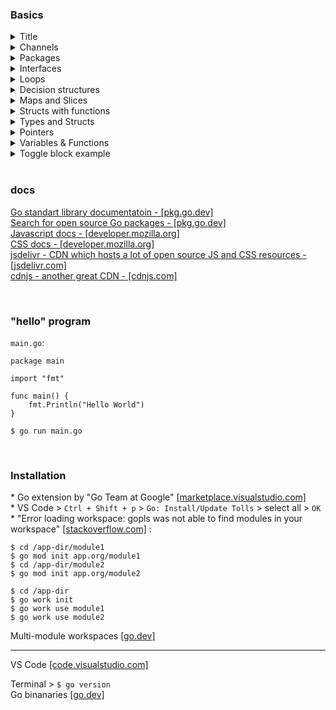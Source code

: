 ### Basics

<details>
<summary>Title</summary>

```
CODE
```
</details>

<details>
<summary>Channels</summary>

Channels are used for goroutine comunication.

`intChan <- randomNumber` - push into the channel<br/>
`num := <-intChan` - pull from the channel<br/>
`go calculateValue(intChan)` - run goroutine<br/>
`defer close(intChan)` - close channel once parent function is done.

```
package main

import (
	"log"
	"math/rand"
	"time"
)

const numPool = 100

func calculateValue(intChan chan int) {
	rand.Seed(time.Now().UnixNano())
	randomNumber := rand.Intn(numPool)

	// or: 
	// s1 := rand.NewSource(time.Now().UnixNano())
    // r1 := rand.New(s1)
	// randomNumber := r1.Intn(numPool)

	intChan <- randomNumber
}

func main() {
	intChan := make(chan int)
	defer close(intChan)

	go calculateValue(intChan)

	num := <-intChan
	log.Println(num)
}
```
</details>

<details>
<summary>Packages</summary>

`$ cd /app-dir/helpers`<br/>
`$ cat help.go` :
```
package helpers

func MyFunc() {...}  // upper-case name

```

<br/>

`$ cd /app-dir`<br/>
`$ go mod init com/my-web-app`<br/>
`$ cat go.mod` :

```
module com/go-web-app

go 1.18
```

<br/>

`$ cat main.go` :

```
package main

import "com/go-web-app/helpers"

func main() {...}
```

</details>

<details>
<summary>Interfaces</summary>

`type Animal interface {}` - interface allowed us to build a function that acceps two differnt types. These types satisfies inteface requirement.

```
package main

import "fmt"

type Animal interface {
	Says() string
	NumberOfLegs() int
}

// this function will be able to acccept Dog and Gorrila type
func PrintInfo(a Animal) {
	fmt.Println(a.Says(), a.NumberOfLegs())
}

type Dog struct {
	Name  string
	Breed string
}

type Gorilla struct {
	Name          string
	Color         string
	NumberOfTeeth int
}

func (d *Dog) Says() string {
	return "Woof"
}
func (d *Dog) NumberOfLegs() int {
	return 4
}
func (d *Gorilla) Says() string {
	return "Ugh"
}
func (d *Gorilla) NumberOfLegs() int {
	return 2
}

func main() {
	dog := Dog{Name: "Samson", Breed: "German Shephered"}
	PrintInfo(&dog)

	gorilla := Gorilla{Name: "Jock", Color: "black", NumberOfTeeth: 32}
	PrintInfo(&gorilla)
}
```
</details>

<details>
<summary>Loops</summary>

`for i := 0; i <= 10; i++ {}`<br/>
`for i, elem := range animals {}`

```
package main

import "log"

func main() {
	for i := 0; i <= 10; i++ {
		log.Println(i)
	}


	animals1 := []string{"dog", "fish", "horse", "cow", "cat"}

	for i, elem := range animals1 {
		log.Println(i, elem)
	}


	animals2 := make(map[string]string)
	animals2["dog"] = "Fido"
	animals2["cat"] = "Flufy"

	for _, elem := range animals2 {
		log.Println(elem)
	}


	firstLine := "Hello World"
	for i, l := range firstLine {
		log.Println(i, l)
	}
}
```
</details>


<details>
<summary>Decision structures</summary>

`if {} if else {} else {}`<br/>
`switch {case: default: }`

```
package main

import "log"

func main() {
	// var isTrue bool
	isTrue := true
	myNum := 101

	// if isTrue == true
	if myNum >= 100 && isTrue {
		log.Println(isTrue)
	} else if myNum < 100 && !isTrue {
		log.Println(isTrue)
	} else {
		log.Println(isTrue)
	}

	// switch statement
	myVar := "cat"

	switch myVar {
	case "cat":
		log.Println(myVar)
	case "dog":
		log.Println(myVar)
	default:
		log.Println(myVar)
	}
}
```
</details>

<details>
<summary>Maps and Slices</summary>

`myMap := make(map[string]int)` : `[string]` - is the index of the map, `int` - value stored at indexes.<br/>
Map is mutable. Mutable types are passed by reference, imutable ones - by value.

`numbers := []string` - slice of strings

`sort` package

```
package main

import (
	"log"
	"sort"
)

type User struct {
	FirstName string
	LastName  string
}

func main() {
	// var myMap map[string]string
	// `[string]` - is the index of the map, `int` - value stored
	myMap := make(map[string]int)

	myMap["First"] = 1
	myMap["Second"] = 2

	log.Println(myMap["First"])
	log.Println(myMap["Second"])

	// Map of structs
	users := make(map[string]User)

	user1 := User{
		FirstName: "Lucinda",
		LastName:  "Tanner",
	}

	users["user1"] = user1
	log.Println(users["user1"].FirstName)

	// Slice
	var mySlice []int
	numbers := []string{"one", "two", "three", "four"}

	mySlice = append(mySlice, 2)
	mySlice = append(mySlice, 1)
	mySlice = append(mySlice, 3)

	sort.Ints(mySlice)

	log.Println(mySlice)
	log.Println(numbers[0:2])
}
```
</details>

<details>
<summary>Structs with functions</summary>

`func (m *myStruct) printFirstName() string {}`, where `(m *myStruct)` is a receiver - tt ties function to `myStruct`:

```
package main

import "log"

type myStruct struct {
	FirstName string
}

// func printFirstName() string {}
// `(m *myStruct)` - is a receiver. It ties function to `myStruct`. 
func (m *myStruct) printFirstName() string {
	return m.FirstName
}


func main() {
	var myVar myStruct
	myVar.FirstName = "John"

	myVar2 := myStruct{
		FirstName: "Mary",
	}

	log.Println("myVar:", myVar.printFirstName())
	log.Println("myVar2", myVar2.printFirstName())
}
```
</details>

<details>
<summary>Types and Structs</summary>

Struct type.<br/>
_Uppercase names_ are available outside of the package. _Lowercase names_ are available only inside the package.  

```
package main

import (
	"log"
	"time"
)

type User struct {
	FirstName   string
	LastName    string
	PhoneNumber string
	Age         int
	birthDate   time.Time
}

func main() {
	user := User{
		FirstName:   "Ameera",
		LastName:    "Knowles",
		PhoneNumber: "1 555 555-1212",
	}

	log.Println(user.FirstName, user.LastName, user.birthDate)
}

func whatever()    {} // is only available only whithin current package
func Whatever()    {} // is visible outside of current pacakge
var special string // is availalbe only whithin current package
var Special string // is available outside of current package
```
</details>

<details>
<summary>Pointers</summary>

`&` - get address of the value. `*` - get value by the address.<br/>
`s *string` - decalare pointer to the string value.<br/>
`log` package.

```
package main

import "log"

func main() {
	var color string
	color = "Green"

	log.Println("Color is:", color)
	changeUsingPointer(&color)
	log.Println("Color is:", color)
}

func changeUsingPointer(s *string) {
	log.Println("address:", s)
	newValue := "Red"
	*s = newValue
}
```
</details>

<details>
<summary>Variables & Functions</summary>

`fmt` package.

```
// package declaration is mandatory
package main

import "fmt"

// main() func is mandatory
func main() {
	fmt.Println("Hello World")

	var whatToSay string
	var i int
	// var i = 4
	// i := 4

	whatToSay = "Goodbye, cruel world"
	fmt.Println(whatToSay)

	i = 4
	fmt.Println("i is set to", i)

	whatWasSaid, theOtherThingWasSaid := saySomething()
	fmt.Println("The func returned:", whatWasSaid, theOtherThingWasSaid)
}

func saySomething() (string, string) {
	return "something", "else"
}
```
</details>

<details>
<summary>Toggle block example</summary>
<code style="white-space:nowrap;">Hello World, how is it going?</code>
</details>


<br/>


### docs

[Go standart library documentatoin - [pkg.go.dev]](https://pkg.go.dev/std)<br/>
[Search for open source Go packages - [pkg.go.dev]](https://pkg.go.dev/)<br/>
[Javascript docs - [developer.mozilla.org]](https://developer.mozilla.org/en-US/docs/Web/javascript)<br/>
[CSS docs - [developer.mozilla.org]](https://developer.mozilla.org/en-US/docs/Web/CSS)<br/>
[jsdelivr - CDN which hosts a lot of open source JS and CSS resources - [jsdelivr.com]](https://www.jsdelivr.com/)<br/>
[cdnjs - another great CDN - [cdnjs.com]](https://cdnjs.com/)

<br/>


### "hello" program

`main.go`:
```
package main

import "fmt"

func main() {
	fmt.Println("Hello World")
}
```
`$ go run main.go`

<br/>


### Installation

\* Go extension by "Go Team at Google" [[marketplace.visualstudio.com]](https://marketplace.visualstudio.com/items?itemName=golang.go)<br/>
\* VS Code > `Ctrl + Shift + p` > `Go: Install/Update Tolls` > select all > `OK` <br/>
\* "Error loading workspace: gopls was not able to find modules in your workspace" [[stackoverflow.com]](https://stackoverflow.com/questions/65748509/vscode-shows-an-error-when-having-multiple-go-projects-in-a-directory) : </br>

```
$ cd /app-dir/module1
$ go mod init app.org/module1
$ cd /app-dir/module2
$ go mod init app.org/module2

$ cd /app-dir
$ go work init
$ go work use module1
$ go work use module2
```

Multi-module workspaces [[go.dev]](https://go.dev/doc/tutorial/workspaces)

---

VS Code [[code.visualstudio.com]](https://code.visualstudio.com/download)<br/>

Terminal > `$ go version`<br/>
Go binanaries [[go.dev]](https://go.dev/dl/)<br/>